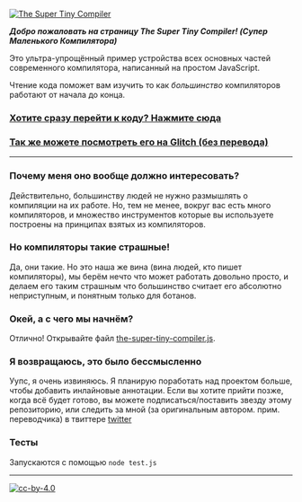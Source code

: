 [![The Super Tiny Compiler](https://raw.githubusercontent.com/VladReshet/the-super-tiny-compiler-rus/master/logo.png)](the-super-tiny-compiler.js)

***Добро пожаловать на страницу The Super Tiny Compiler! (Супер Маленького Компилятора)***

Это ультра-упрощённый пример устройства всех основных частей современного компилятора,
написанный на простом JavaScript.

Чтение кода поможет вам изучить то как *большинство* компиляторов работают от начала до конца.

### [Хотите сразу перейти к коду? Нажмите сюда](the-super-tiny-compiler.js)

### [Так же можете посмотреть его на Glitch (без перевода)](https://the-super-tiny-compiler.glitch.me/)

---

### Почему меня оно вообще должно интересовать?

Действительно, большинству людей не нужно размышлять о компиляции на их работе.
Но, тем не менее, вокруг вас есть много компиляторов, и множество инструментов
которые вы используете построены на принципах взятых из компиляторов.

### Но компиляторы такие страшные!

Да, они такие. Но это наша же вина (вина людей, кто пишет компиляторы), мы берём
нечто что может работать довольно просто, и делаем его таким страшным что большинство
считает его абсолютно неприступным, и понятным только для ботанов.

### Окей, а с чего мы начнём?

Отлично! Открывайте файл [the-super-tiny-compiler.js](the-super-tiny-compiler.js).

### Я возвращаюсь, это было бессмысленно

Уупс, я очень извиняюсь. Я планирую поработать над проектом больше, чтобы добавить
инлайновые аннотации. Если вы хотите прийти позже, когда всё будет готово, вы можете
подписаться/поставить звезду этому репозиторию, или следить за мной (за оригинальным автором. прим. переводчика) в твиттере
[twitter](https://twitter.com/thejameskyle)

### Тесты

Запускаются с помощью `node test.js`

---

[![cc-by-4.0](https://licensebuttons.net/l/by/4.0/80x15.png)](http://creativecommons.org/licenses/by/4.0/)
